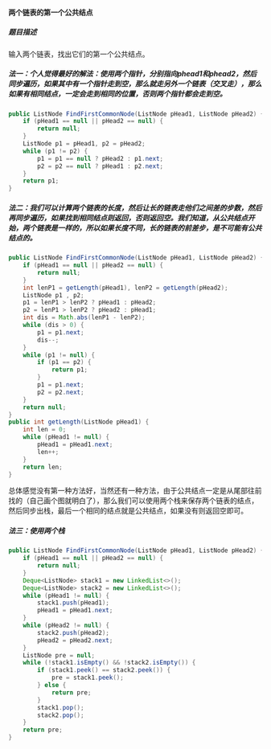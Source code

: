 #### 两个链表的第一个公共结点

##### 题目描述

输入两个链表，找出它们的第一个公共结点。

<!--more-->

##### 法一：个人觉得最好的解法：使用两个指针，分别指向phead1和phead2，然后同步遍历，如果其中有一个指针走到空，那么就走另外一个链表（交叉走），那么如果有相同结点，一定会走到相同的位置，否则两个指针都会走到空。

```java
public ListNode FindFirstCommonNode(ListNode pHead1, ListNode pHead2) {
    if (pHead1 == null || pHead2 == null) {
        return null;
    }
    ListNode p1 = pHead1, p2 = pHead2;
    while (p1 != p2) {
        p1 = p1 == null ? pHead2 : p1.next;
        p2 = p2 == null ? pHead1 : p2.next;
    }
    return p1;
}
```

##### 法二：我们可以计算两个链表的长度，然后让长的链表走他们之间差的步数，然后再同步遍历，如果找到相同结点则返回，否则返回空。我们知道，从公共结点开始，两个链表是一样的，所以如果长度不同，长的链表的前差步，是不可能有公共结点的。

```java
public ListNode FindFirstCommonNode(ListNode pHead1, ListNode pHead2) {
    if (pHead1 == null || pHead2 == null) {
        return null;
    }
    int lenP1 = getLength(pHead1), lenP2 = getLength(pHead2);
    ListNode p1 , p2;
    p1 = lenP1 > lenP2 ? pHead1 : pHead2;
    p2 = lenP1 > lenP2 ? pHead2 : pHead1;
    int dis = Math.abs(lenP1 - lenP2);
    while (dis > 0) {
        p1 = p1.next;
        dis--;
    }
    while (p1 != null) {
        if (p1 == p2) {
            return p1;
        }
        p1 = p1.next;
        p2 = p2.next;
    }
    return null;
}
public int getLength(ListNode pHead1) {
    int len = 0;
    while (pHead1 != null) {
        pHead1 = pHead1.next;
        len++;
    }
    return len;
}
```

总体感觉没有第一种方法好，当然还有一种方法，由于公共结点一定是从尾部往前找的（自己画个图就明白了），那么我们可以使用两个栈来保存两个链表的结点，然后同步出栈，最后一个相同的结点就是公共结点，如果没有则返回空即可。

##### 法三：使用两个栈

```java
public ListNode FindFirstCommonNode(ListNode pHead1, ListNode pHead2) {
    if (pHead1 == null || pHead2 == null) {
        return null;
    }
    Deque<ListNode> stack1 = new LinkedList<>();
    Deque<ListNode> stack2 = new LinkedList<>();
    while (pHead1 != null) {
        stack1.push(pHead1);
        pHead1 = pHead1.next;
    }
    while (pHead2 != null) {
        stack2.push(pHead2);
        pHead2 = pHead2.next;
    }
    ListNode pre = null;
    while (!stack1.isEmpty() && !stack2.isEmpty()) {
        if (stack1.peek() == stack2.peek()) {
            pre = stack1.peek();
        } else {
            return pre;
        }
        stack1.pop();
        stack2.pop();
    }
    return pre;
}
```

